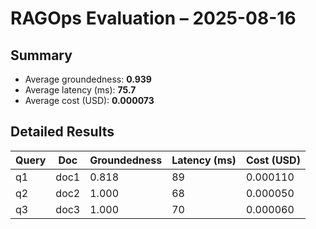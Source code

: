 # RAGOps Evaluation – 2025-08-16

## Summary
- Average groundedness: **0.939**
- Average latency (ms): **75.7**
- Average cost (USD): **0.000073**

## Detailed Results
|Query|Doc|Groundedness|Latency (ms)|Cost (USD)|
|---|---|---|---|---|
|q1|doc1|0.818|89|0.000110|
|q2|doc2|1.000|68|0.000050|
|q3|doc3|1.000|70|0.000060|

